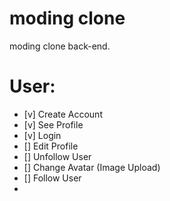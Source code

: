 # moding clone

moding clone back-end.

# User:

- [v] Create Account
- [v] See Profile
- [v] Login
- [] Edit Profile
- [] Unfollow User
- [] Change Avatar (Image Upload)
- [] Follow User
-